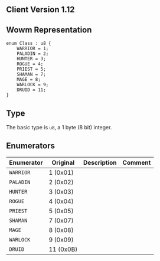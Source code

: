 ## Client Version 1.12

## Wowm Representation
```rust,ignore
enum Class : u8 {
    WARRIOR = 1;    
    PALADIN = 2;    
    HUNTER = 3;    
    ROGUE = 4;    
    PRIEST = 5;    
    SHAMAN = 7;    
    MAGE = 8;    
    WARLOCK = 9;    
    DRUID = 11;    
}

```
## Type
The basic type is `u8`, a 1 byte (8 bit) integer.
## Enumerators
| Enumerator | Original  | Description | Comment |
| --------- | -------- | ----------- | ------- |
| `WARRIOR` | 1 (0x01) |  |  |
| `PALADIN` | 2 (0x02) |  |  |
| `HUNTER` | 3 (0x03) |  |  |
| `ROGUE` | 4 (0x04) |  |  |
| `PRIEST` | 5 (0x05) |  |  |
| `SHAMAN` | 7 (0x07) |  |  |
| `MAGE` | 8 (0x08) |  |  |
| `WARLOCK` | 9 (0x09) |  |  |
| `DRUID` | 11 (0x0B) |  |  |
